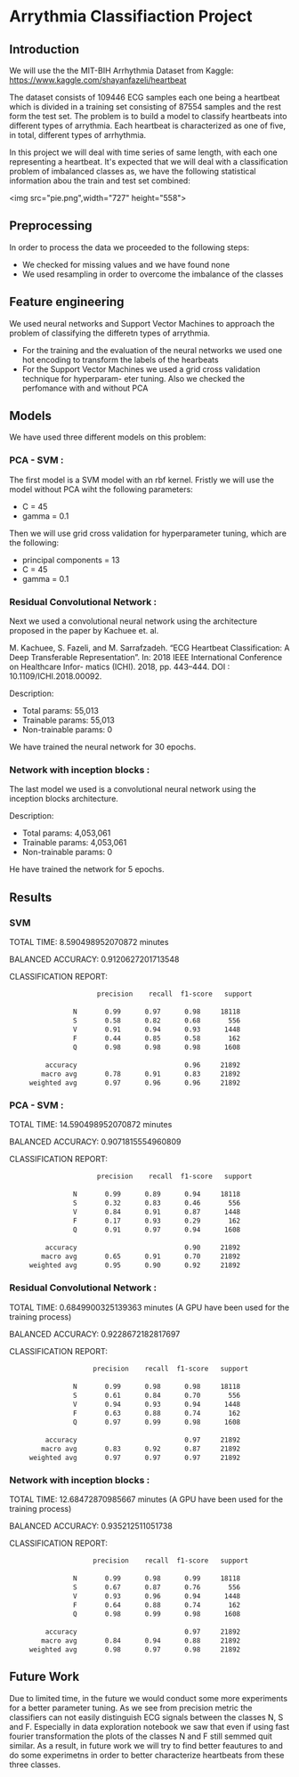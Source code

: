 # Arrythmia Classifiaction Project

## Introduction
We will use the the MIT-BIH Arrhythmia Dataset from Kaggle:
https://www.kaggle.com/shayanfazeli/heartbeat

The dataset consists of 109446 ECG samples each one being a heartbeat which is divided in a training set consisting of 87554 samples and the rest form the test set. The problem is to build a model to classify heartbeats into different types of arrythmia. Each heartbeat is characterized as one of five, in total, different types of arrhythmia.

In this project we will deal with time series of same length, with each one representing a heartbeat. It's expected that we will deal with a classification problem of imbalanced classes as, we have the following statistical information abou the train and test set combined:

<img src="pie.png",width="727" height="558">

## Preprocessing
In order to process the data we proceeded to the following steps:
 - We checked for missing values and we have found none
 - We used resampling in order to overcome the imbalance of the classes


## Feature engineering
We used neural networks and Support Vector Machines to approach the problem of classifying
the differetn types of arrythmia.
- For the training and the evaluation of the neural networks we used one hot encoding to
  transform the labels of the hearbeats
- For the Support Vector Machines we used a grid cross validation technique for hyperparam-
  eter tuning. Also we checked the perfomance with and without PCA

## Models
We have used three different models on this problem:

### PCA - SVM :
The first model is a SVM model with an rbf kernel. Fristly we will use the model without PCA
wiht the following parameters:
- C = 45
- gamma = 0.1

Then we will use grid cross validation for hyperparameter tuning, which are the following:
- principal components = 13
- C = 45
- gamma = 0.1

### Residual Convolutional Network :
Next we used a convolutional neural network using the architecture proposed in the paper by Kachuee et. al. 

M. Kachuee, S. Fazeli, and M. Sarrafzadeh. “ECG Heartbeat Classification: A Deep
Transferable Representation”. In: 2018 IEEE International Conference on Healthcare Infor-
matics (ICHI). 2018, pp. 443–444. DOI : 10.1109/ICHI.2018.00092.

Description:
- Total params: 55,013
- Trainable params: 55,013
- Non-trainable params: 0

We have trained the neural network for 30 epochs.

### Network with inception blocks :
The last model we used is a convolutional neural network using the inception blocks architecture.

Description:
- Total params: 4,053,061
- Trainable params: 4,053,061
- Non-trainable params: 0

He have trained the network for 5 epochs.

## Results

### SVM
TOTAL TIME: 8.590498952070872 minutes

BALANCED ACCURACY: 0.9120627201713548

CLASSIFICATION REPORT:

                          precision    recall  f1-score   support
            
                    N       0.99      0.97      0.98     18118
                    S       0.58      0.82      0.68       556
                    V       0.91      0.94      0.93      1448
                    F       0.44      0.85      0.58       162
                    Q       0.98      0.98      0.98      1608

             accuracy                           0.96     21892
            macro avg       0.78      0.91      0.83     21892
         weighted avg       0.97      0.96      0.96     21892

### PCA - SVM :
TOTAL TIME: 14.590498952070872 minutes

BALANCED ACCURACY: 0.9071815554960809

CLASSIFICATION REPORT:

                          precision    recall  f1-score   support

                    N       0.99      0.89      0.94     18118
                    S       0.32      0.83      0.46       556
                    V       0.84      0.91      0.87      1448
                    F       0.17      0.93      0.29       162
                    Q       0.91      0.97      0.94      1608

             accuracy                           0.90     21892
            macro avg       0.65      0.91      0.70     21892
         weighted avg       0.95      0.90      0.92     21892


### Residual Convolutional Network :
TOTAL TIME: 0.6849900325139363 minutes (A GPU have been used for the training process)

BALANCED ACCURACY: 0.9228672182817697

CLASSIFICATION REPORT:

                         precision    recall  f1-score   support

                    N       0.99      0.98      0.98     18118
                    S       0.61      0.84      0.70       556
                    V       0.94      0.93      0.94      1448
                    F       0.63      0.88      0.74       162
                    Q       0.97      0.99      0.98      1608

             accuracy                           0.97     21892
            macro avg       0.83      0.92      0.87     21892
         weighted avg       0.97      0.97      0.97     21892


### Network with inception blocks :
TOTAL TIME: 12.68472870985667 minutes (A GPU have been used for the training process)

BALANCED ACCURACY: 0.935212511051738

CLASSIFICATION REPORT:


                         precision    recall  f1-score   support

                    N       0.99      0.98      0.99     18118
                    S       0.67      0.87      0.76       556
                    V       0.93      0.96      0.94      1448
                    F       0.64      0.88      0.74       162
                    Q       0.98      0.99      0.98      1608

             accuracy                           0.97     21892
            macro avg       0.84      0.94      0.88     21892
         weighted avg       0.98      0.97      0.98     21892


## Future Work
Due to limited time, in the future we would conduct some more experiments for a better parameter tuning.
As we see from precision metric the classifiers can not easily distinguish ECG signals between the classes N, S and F. Especially in data exploration notebook we saw that even if using fast fourier transformation the plots of the classes N and F still semmed quit similar. As a result, in future work we will try to find better feautures to and do some experimetns in order to better characterize heartbeats from these three classes.